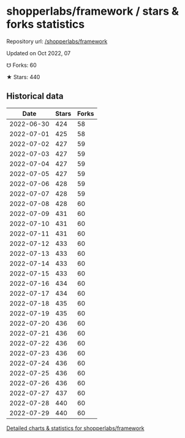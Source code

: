 # shopperlabs/framework / stars & forks statistics

Repository url: [/shopperlabs/framework](https://github.com/shopperlabs/framework)

Updated on Oct 2022, 07

☋ Forks: 60

★ Stars: 440

## Historical data
| Date | Stars | Forks |
|------|-------|-------|
| 2022-06-30 | 424 | 58 | 
| 2022-07-01 | 425 | 58 | 
| 2022-07-02 | 427 | 59 | 
| 2022-07-03 | 427 | 59 | 
| 2022-07-04 | 427 | 59 | 
| 2022-07-05 | 427 | 59 | 
| 2022-07-06 | 428 | 59 | 
| 2022-07-07 | 428 | 59 | 
| 2022-07-08 | 428 | 60 | 
| 2022-07-09 | 431 | 60 | 
| 2022-07-10 | 431 | 60 | 
| 2022-07-11 | 431 | 60 | 
| 2022-07-12 | 433 | 60 | 
| 2022-07-13 | 433 | 60 | 
| 2022-07-14 | 433 | 60 | 
| 2022-07-15 | 433 | 60 | 
| 2022-07-16 | 434 | 60 | 
| 2022-07-17 | 434 | 60 | 
| 2022-07-18 | 435 | 60 | 
| 2022-07-19 | 435 | 60 | 
| 2022-07-20 | 436 | 60 | 
| 2022-07-21 | 436 | 60 | 
| 2022-07-22 | 436 | 60 | 
| 2022-07-23 | 436 | 60 | 
| 2022-07-24 | 436 | 60 | 
| 2022-07-25 | 436 | 60 | 
| 2022-07-26 | 436 | 60 | 
| 2022-07-27 | 437 | 60 | 
| 2022-07-28 | 440 | 60 | 
| 2022-07-29 | 440 | 60 | 


[Detailed charts & statistics for shopperlabs/framework](https://reviewgithub.com/rep/shopperlabs/framework)
